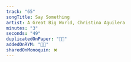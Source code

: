 ```yaml
---
track: "65"
songTitle: Say Something
artist: A Great Big World, Christina Aguilera
minutes: "3"
seconds: "49"
duplicatedOnPaper: "👍🏻"
addedOnRYM: "👍🏻"
sharedOnMonoquin: ❌
---
```

